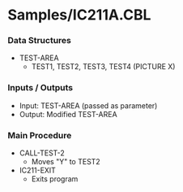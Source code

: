 # Samples/IC211A.CBL

### Data Structures
- TEST-AREA
  - TEST1, TEST2, TEST3, TEST4 (PICTURE X)

### Inputs / Outputs
- Input: TEST-AREA (passed as parameter)
- Output: Modified TEST-AREA

### Main Procedure
- CALL-TEST-2
  - Moves "Y" to TEST2
- IC211-EXIT
  - Exits program